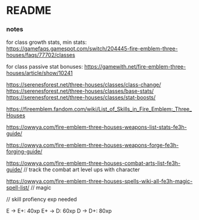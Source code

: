 # README


### notes

for class growth stats, min stats:
https://gamefaqs.gamespot.com/switch/204445-fire-emblem-three-houses/faqs/77702/classes

for class passive stat bonuses:
https://gamewith.net/fire-emblem-three-houses/article/show/10241

https://serenesforest.net/three-houses/classes/class-change/
https://serenesforest.net/three-houses/classes/base-stats/
https://serenesforest.net/three-houses/classes/stat-boosts/

https://fireemblem.fandom.com/wiki/List_of_Skills_in_Fire_Emblem:_Three_Houses

https://owwya.com/fire-emblem-three-houses-weapons-list-stats-fe3h-guide/

https://owwya.com/fire-emblem-three-houses-weapons-forge-fe3h-forging-guide/

https://owwya.com/fire-emblem-three-houses-combat-arts-list-fe3h-guide/
// track the combat art level ups with character

https://owwya.com/fire-emblem-three-houses-spells-wiki-all-fe3h-magic-spell-list/
// magic


// skill profiency exp needed

E -> E+: 40xp
E+ -> D: 60xp
D -> D+: 80xp